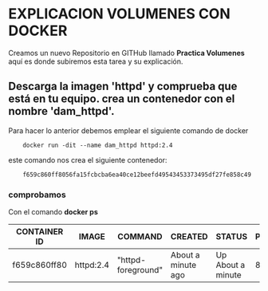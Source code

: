 # EXPLICACION VOLUMENES CON DOCKER

Creamos un nuevo Repositorio en GITHub llamado **Practica Volumenes**
aquí es donde subiremos esta tarea y su explicación.


Descarga la imagen 'httpd' y comprueba que está en tu equipo.
crea un contenedor con el nombre 'dam_httpd'.
---

Para hacer lo anterior debemos emplear el siguiente comando de docker

        docker run -dit --name dam_httpd httpd:2.4

este comando nos crea el siguiente contenedor:

        f659c860ff8056fa15fcbcba6ea40ce12beefd49543453373495df27fe858c49


### comprobamos

Con el comando **docker ps**


| CONTAINER ID   | IMAGE     | COMMAND            | CREATED            | STATUS            | PORTS      | NAMES    |
| --------------- | --------- | ------------------ | ------------------ | ------------------ | ---------- | -------- |
| f659c860ff80    | httpd:2.4 | "httpd-foreground" | About a minute ago | Up About a minute | 80/tcp     | dam_httpd |







